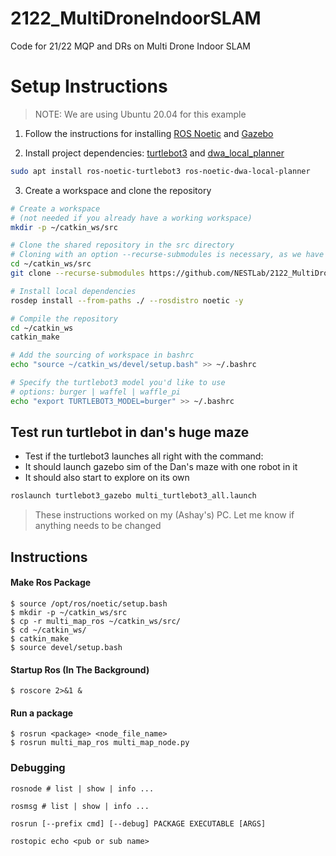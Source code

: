 # 2122_MultiDroneIndoorSLAM
Code for 21/22 MQP and DRs on Multi Drone Indoor SLAM

# Setup Instructions
> NOTE: We are using Ubuntu 20.04 for this example
1. Follow the instructions for installing [ROS Noetic](http://wiki.ros.org/noetic/Installation/Ubuntu) and [Gazebo](http://www.gazebosim.org/tutorials?tut=install_ubuntu)

2. Install project dependencies: [turtlebot3](https://emanual.robotis.com/docs/en/platform/turtlebot3/quick-start/) and [dwa_local_planner](http://wiki.ros.org/dwa_local_planner)

```zsh
sudo apt install ros-noetic-turtlebot3 ros-noetic-dwa-local-planner 
```

3. Create a workspace and clone the repository
```bash
# Create a workspace
# (not needed if you already have a working workspace)
mkdir -p ~/catkin_ws/src 

# Clone the shared repository in the src directory
# Cloning with an option --recurse-submodules is necessary, as we have some git submodules
cd ~/catkin_ws/src 
git clone --recurse-submodules https://github.com/NESTLab/2122_MultiDroneIndoorSLAM.git

# Install local dependencies
rosdep install --from-paths ./ --rosdistro noetic -y

# Compile the repository
cd ~/catkin_ws
catkin_make

# Add the sourcing of workspace in bashrc
echo "source ~/catkin_ws/devel/setup.bash" >> ~/.bashrc

# Specify the turtlebot3 model you'd like to use
# options: burger | waffel | waffle_pi
echo "export TURTLEBOT3_MODEL=burger" >> ~/.bashrc
```
## Test run turtlebot in dan's huge maze
* Test if the turtlebot3 launches all right with the command:
* It should launch gazebo sim of the Dan's maze with one robot in it
* It should also start to explore on its own
```bash
roslaunch turtlebot3_gazebo multi_turtlebot3_all.launch 
```

>These instructions worked on my (Ashay's) PC. Let me know if anything needs to be changed


## Instructions


#### Make Ros Package
```shell
$ source /opt/ros/noetic/setup.bash
$ mkdir -p ~/catkin_ws/src
$ cp -r multi_map_ros ~/catkin_ws/src/
$ cd ~/catkin_ws/
$ catkin_make
$ source devel/setup.bash
```

#### Startup Ros (In The Background)
```shell
$ roscore 2>&1 &
```

#### Run a package
```shell
$ rosrun <package> <node_file_name>
$ rosrun multi_map_ros multi_map_node.py
```

### Debugging
```
rosnode # list | show | info ...

rosmsg # list | show | info ...

rosrun [--prefix cmd] [--debug] PACKAGE EXECUTABLE [ARGS]

rostopic echo <pub or sub name>
```

